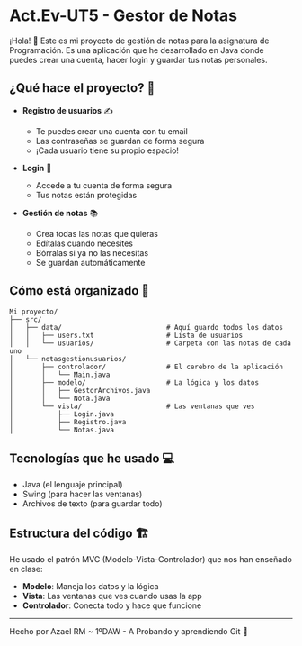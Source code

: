 # Act.Ev-UT5 - Gestor de Notas

¡Hola! 👋 Este es mi proyecto de gestión de notas para la asignatura de Programación. Es una aplicación que he desarrollado en Java donde puedes crear una cuenta, hacer login y guardar tus notas personales.

## ¿Qué hace el proyecto? 📝

- **Registro de usuarios** ✍️
  - Te puedes crear una cuenta con tu email
  - Las contraseñas se guardan de forma segura
  - ¡Cada usuario tiene su propio espacio!

- **Login** 🔐
  - Accede a tu cuenta de forma segura
  - Tus notas están protegidas

- **Gestión de notas** 📚
  - Crea todas las notas que quieras
  - Edítalas cuando necesites
  - Bórralas si ya no las necesitas
  - Se guardan automáticamente

## Cómo está organizado 📂

```
Mi proyecto/
├── src/
│   ├── data/                          # Aquí guardo todos los datos
│   │   ├── users.txt                  # Lista de usuarios
│   │   └── usuarios/                  # Carpeta con las notas de cada uno
│   └── notasgestionusuarios/
│       ├── controlador/               # El cerebro de la aplicación
│       │   └── Main.java             
│       ├── modelo/                    # La lógica y los datos
│       │   ├── GestorArchivos.java   
│       │   └── Nota.java             
│       └── vista/                     # Las ventanas que ves
│           ├── Login.java            
│           ├── Registro.java         
│           └── Notas.java            
```

## Tecnologías que he usado 💻

- Java (el lenguaje principal)
- Swing (para hacer las ventanas)
- Archivos de texto (para guardar todo)

## Estructura del código 🏗️

He usado el patrón MVC (Modelo-Vista-Controlador) que nos han enseñado en clase:
- **Modelo**: Maneja los datos y la lógica
- **Vista**: Las ventanas que ves cuando usas la app
- **Controlador**: Conecta todo y hace que funcione

---
Hecho por Azael RM ~ 1ºDAW - A
Probando y aprendiendo Git 🚀
